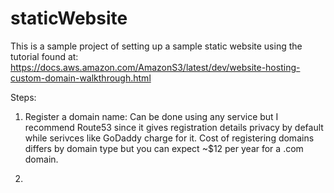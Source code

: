 # staticWebsite
This is a sample project of setting up a sample static website using the tutorial found at: https://docs.aws.amazon.com/AmazonS3/latest/dev/website-hosting-custom-domain-walkthrough.html


Steps:

1. Register a domain name: Can be done using any service but I recommend Route53 since it gives registration details privacy by default while serivces like GoDaddy charge for it. Cost of registering domains differs by domain type but you can expect ~$12 per year for a .com domain.

2. 
